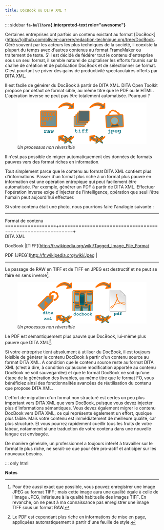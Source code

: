 ```yaml
---
title: DocBook ou DITA XML ?
---
```


::: sidebar
**`fa-bullhorn`{.interpreted-text role="awesome"}**

Certaines entreprises ont parfois un contenu existant au format
\[DocBook\](<https://github.com/olivier-carrere/redaction-technique.org/tree/DocBook>.
Géré souvent par les acteurs les plus techniques de la société, il
coexiste la plupart du temps avec d'autres contenus au format
FrameMaker ou traitement de texte. S'il est décidé de fédérer tout le
contenu d'entreprise sous un seul format, il semble naturel de
capitaliser les efforts fournis sur la chaîne de création et de
publication DocBook et de sélectionner ce format. C'est pourtant se
priver des gains de productivité spectaculaires offerts par DITA XML.


Il est facile de générer du DocBook à partir de DITA XML. DITA Open
Toolkit propose par défaut ce format cible, au même titre que le PDF ou
le HTML. L'opération inverse ne peut pas être totalement automatisée.
Pourquoi ?

<figure>
<img src="graphics/entropie.svg" alt="graphics/entropie.svg" />
<figcaption><em>Un processus non réversible</em></figcaption>
</figure>

Il n'est pas possible de migrer automatiquement des données de formats
pauvres vers des format riches en information.

Tout simplement parce que le contenu au format DITA XML contient plus
d'informations. Passer d'un format plus riche à un format plus pauvre
en information est une opération entropique qui peut facilement être
automatisée. Par exemple, générer un PDF à partir de DITA XML. Effectuer
l'opération inverse exige d'injecter de l'intelligence, opération que
seul l'être humain peut aujourd'hui effectuer.

Si votre contenu était une photo, nous pourrions faire l'analogie
suivante :

  --------------------------------------------------------------------------------- -------------------------------------------------------------
  Format de contenu                                                                 
  ==================+===========================================================+   
  DITA XML                                                                          

  DocBook \|\[TIFF\](<http://fr.wikipedia.org/wiki/Tagged_Image_File_Format>        

  PDF                                                                               \[JPEG\](<http://fr.wikipedia.org/wiki/Jpeg> \|
  --------------------------------------------------------------------------------- -------------------------------------------------------------

Le passage de RAW en TIFF et de TIFF en JPEG est destructif et ne peut
se faire en sens inverse[^1].

<figure>
<img src="graphics/entropie-dita-docbook.svg"
alt="graphics/entropie-dita-docbook.svg" />
<figcaption><em>Un processus non réversible</em></figcaption>
</figure>

Le PDF est sémantiquement plus pauvre que DocBook, lui-même plus pauvre
que DITA XML[^2].

Si votre entreprise tient absolument à utiliser du DocBook, il est
toujours loisible de générer le contenu DocBook à partir d'un contenu
source au format DITA XML. À condition que le contenu source reste au
format DITA XML (c'est à dire, à condition qu'aucune modification
apportée au contenu DocBook ne soit sauvegardée) et que le format
DocBook ne soit qu'une étape de la génération des livrables, au même
titre que le format FO, vous bénéficiez ainsi des fonctionnalités
avancées de réutilisation du contenu que propose DITA XML.

L'effort de migration d'un format non structuré est certes un peu plus
important vers DITA XML que vers DocBook, puisque vous devez injecter
plus d'informations sémantiques. Vous devez également migrer le contenu
DocBook vers DITA XML, ce qui représente également un effort, quoique
plus faible. Mais votre contenu est immédiatement de meilleure qualité,
car plus structuré. Et vous pourrez rapidement cueillir tous les fruits
de votre labeur, notamment si une traduction de votre contenu dans une
nouvelle langue est envisagée.

De manière générale, un professionnel a toujours intérêt à travailler
sur le format le plus riche, ne serait-ce que pour être pro-actif et
anticiper sur les nouveaux besoins.

::: only
html

**Notes**


[^1]: Pour être aussi exact que possible, vous pouvez enregistrer une
    image JPEG au format TIFF ; mais cette image aura une qualité égale
    à celle de l'image JPEG, inférieure à la qualité habituelle des
    images TIFF. En revanche, on ne peut à ma connaissance pas
    enregistrer une image TIFF sous un format RAW.

[^2]: Le PDF est cependant plus riche en informations de mise en page,
    appliquées automatiquement à partir d'une feuille de style.
